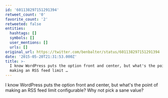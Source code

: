 ```yaml
---
id: '601138297151291394'
retweet_count: '0'
favorite_count: '2'
retweeted: false
entities:
  hashtags: []
  symbols: []
  user_mentions: []
  urls: []
original_url: https://twitter.com/benbalter/status/601138297151291394
date: '2015-05-20T21:31:53.000Z'
title: >-
  I know WordPress puts the option front and center, but what's the point of
  making an RSS feed limit …
---
```


I know WordPress puts the option front and center, but what's the point of making an RSS feed limit configurable? Why not pick a sane value?